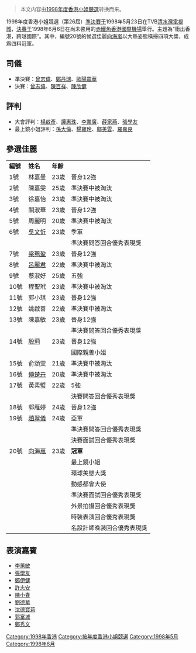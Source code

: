 > 本文内容由[1998年度香港小姐競選](https://zh.wikipedia.org/wiki/1998年度香港小姐競選)转换而来。


1998年度香港小姐競選（第26屆）[準決賽于](https://zh.wikipedia.org/wiki/準決賽 "wikilink")1998年5月23日在TVB[清水灣](../Page/清水灣半島.md "wikilink")[電視城](../Page/電視城.md "wikilink")，[決賽于](https://zh.wikipedia.org/wiki/決賽 "wikilink")1998年6月6日在尚未啓用的[赤鱲角](../Page/赤鱲角.md "wikilink")[香港國際機場](../Page/香港國際機場.md "wikilink")舉行。主題為“衝出香港，跨越國際”。其中，編號20號的候選佳麗[向海嵐](../Page/向海嵐.md "wikilink")以大熱姿態橫掃四項大獎，成爲四料冠軍。

## 司儀

  - 準決賽：[曾志偉](../Page/曾志偉.md "wikilink")、[鄭丹瑞](../Page/鄭丹瑞.md "wikilink")、[歐陽震華](../Page/歐陽震華.md "wikilink")
  - 決賽：[曾志偉](../Page/曾志偉.md "wikilink")、[陳百祥](../Page/陳百祥.md "wikilink")、[陳欣健](../Page/陳欣健.md "wikilink")

## 評判

  - 大會評判：[楊啟彥](../Page/楊啟彥.md "wikilink")、[譚惠珠](../Page/譚惠珠.md "wikilink")、[李業廣](../Page/李業廣.md "wikilink")、[薛家燕](../Page/薛家燕.md "wikilink")、[張學友](https://zh.wikipedia.org/wiki/張學友 "wikilink")
  - 最上鏡小姐評判：[孫大倫](https://zh.wikipedia.org/wiki/孫大倫 "wikilink")、[楊寶玲](../Page/楊寶玲.md "wikilink")、[鄺美雲](../Page/鄺美雲.md "wikilink")、[羅嘉良](../Page/羅嘉良.md "wikilink")

## 參選佳麗

|        |                                                     |        |               |
| ------ | --------------------------------------------------- | ------ | ------------- |
| **編號** | **姓名**                                              | **年齡** | |**最佳成績**     |
| 1號     | 林嘉曼                                                 | 23歲    | 晉身12強         |
| 2號     | 陳嘉雯                                                 | 25歲    | 準決賽中被淘汰       |
| 3號     | 徐嘉怡                                                 | 23歲    | 準決賽中被淘汰       |
| 4號     | 關淑華                                                 | 23歲    | 晉身12強         |
| 5號     | 周麗明                                                 | 20歲    | 準決賽中被淘汰       |
| 6號     | [吳文忻](../Page/吳文忻.md "wikilink")                    | 23歲    | 季軍            |
|        |                                                     |        | 準決賽問答回合優秀表現獎  |
| 7號     | [梁珮盈](../Page/梁珮盈.md "wikilink")                    | 23歲    | 晉身12強         |
| 8號     | [呂麗君](../Page/呂麗君.md "wikilink")                    | 22歲    | 準決賽中被淘汰       |
| 9號     | 蔡淑好                                                 | 25歲    | 五強            |
| 10號    | 程聖玳                                                 | 23歲    | 準決賽中被淘汰       |
| 11號    | 郭小琪                                                 | 23歲    | 晉身12強         |
| 12號    | 姚啟善                                                 | 22歲    | 準決賽中被淘汰       |
| 13號    | 陳嘉敏                                                 | 23歲    | 晉身12強         |
|        |                                                     |        | 準決賽問答回合優秀表現獎  |
| 14號    | [殷莉](../Page/殷莉.md "wikilink")                      | 23歲    | 晉身12強         |
|        |                                                     |        | 國際親善小姐        |
| 15號    | 俞頌雯                                                 | 21歲    | 準決賽中被淘汰       |
| 16號    | [傅楚卉](https://zh.wikipedia.org/wiki/傅楚卉 "wikilink") | 20歲    | 準決賽中被淘汰       |
| 17號    | 黃素璧                                                 | 22歲    | 5強            |
|        |                                                     |        | 決賽問答回合優秀表現獎   |
| 18號    | 郭雁婷                                                 | 24歲    | 晉身12強         |
| 19號    | [趙翠儀](https://zh.wikipedia.org/wiki/趙翠儀 "wikilink") | 24歲    | 亞軍            |
|        |                                                     |        | 準決賽問答回合優秀表現獎  |
|        |                                                     |        | 決賽面試回合優秀表現獎   |
| 20號    | [向海嵐](../Page/向海嵐.md "wikilink")                    | 23歲    | **冠軍**        |
|        |                                                     |        | 最上鏡小姐         |
|        |                                                     |        | 環球美態大獎        |
|        |                                                     |        | 動感都會大使        |
|        |                                                     |        | 準決賽面試回合優秀表現獎  |
|        |                                                     |        | 外景拍攝回合優秀表現獎   |
|        |                                                     |        | 時裝表演回合優秀表現獎   |
|        |                                                     |        | 名設計師晚裝回合優秀表現獎 |

## 表演嘉賓

  - [李蕙敏](../Page/李蕙敏.md "wikilink")
  - [張學友](https://zh.wikipedia.org/wiki/張學友 "wikilink")
  - [鄭伊健](../Page/鄭伊健.md "wikilink")
  - [許志安](../Page/許志安.md "wikilink")
  - [陳小春](https://zh.wikipedia.org/wiki/陳小春 "wikilink")
  - [劉德華](../Page/劉德華.md "wikilink")
  - [沈德寶莉](https://zh.wikipedia.org/wiki/沈德寶莉 "wikilink")
  - [郭富城](../Page/郭富城.md "wikilink")
  - [鄭秀文](../Page/鄭秀文.md "wikilink")

[Category:1998年香港](https://zh.wikipedia.org/wiki/Category:1998年香港 "wikilink") [Category:按年度香港小姐競選](https://zh.wikipedia.org/wiki/Category:按年度香港小姐競選 "wikilink") [Category:1998年5月](https://zh.wikipedia.org/wiki/Category:1998年5月 "wikilink") [Category:1998年6月](https://zh.wikipedia.org/wiki/Category:1998年6月 "wikilink")